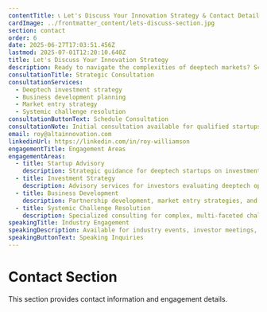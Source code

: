 ```yaml
---
contentTitle: 📞 Let's Discuss Your Innovation Strategy & Contact Details
cardImage: ../frontmatter_content/lets-discuss-section.jpg
section: contact
order: 6
date: 2025-06-27T17:03:51.456Z
lastmod: 2025-07-01T12:20:10.640Z
title: Let's Discuss Your Innovation Strategy
description: Ready to navigate the complexities of deeptech markets? Schedule a strategic consultation to explore investment opportunities, business development strategies, and solutions to systemic challenges.
consultationTitle: Strategic Consultation
consultationServices:
  - Deeptech investment strategy
  - Business development planning
  - Market entry strategy
  - Systemic challenge resolution
consultationButtonText: Schedule Consultation
consultationNote: Initial consultation available for qualified startups and investors
email: roy@altainnovation.com
linkedinUrl: https://linkedin.com/in/roy-williamson
engagementTitle: Engagement Areas
engagementAreas:
  - title: Startup Advisory
    description: Strategic guidance for deeptech startups on investment strategy, business development, and overcoming systemic market challenges.
  - title: Investment Strategy
    description: Advisory services for investors evaluating deeptech opportunities, including market analysis and commercialization assessment.
  - title: Business Development
    description: Partnership development, market entry strategies, and scaling support for emerging technology companies.
  - title: Systemic Challenge Resolution
    description: Specialized consulting for complex, multi-faceted challenges that innovative companies face in established markets.
speakingTitle: Industry Engagement
speakingDescription: Available for industry events, investor meetings, and strategic workshops focused on deeptech innovation and investment.
speakingButtonText: Speaking Inquiries
---
```


# Contact Section

This section provides contact information and engagement details.
